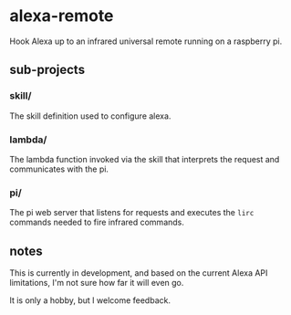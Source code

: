 # alexa-remote

Hook Alexa up to an infrared universal remote running on a raspberry pi.

## sub-projects

### skill/

The skill definition used to configure alexa.

### lambda/

The lambda function invoked via the skill that interprets the request and communicates with the pi.

### pi/

The pi web server that listens for requests and executes the `lirc` commands needed to fire infrared commands.


## notes

This is currently in development, and based on the current Alexa API limitations, I'm not sure how far it will even go.

It is only a hobby, but I welcome feedback.
